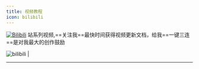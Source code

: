 ```yaml
---
title: 视频教程
icon: bilibili
---
```


[![Bilibili](https://img.shields.io/static/v1?label=BiliBili&message=BiliBili&logo=bilibili&color=FC8D34)](https://space.bilibili.com/370110042) 站系列视频,==关注我==最快时间获得视频更新文档，给我==一键三连==是对我最大的创作鼓励

<img alt="bilibili" src="/img/bilibili.jpg" width="" height=""/> |

<hr/>
<BiliBili bvid="BV1Ju4y1A7Qi" :ratio="5/4" />

<BiliBili bvid="BV13N4y1R7B4" :ratio="5/4" />

<BiliBili bvid="BV1wu4y1d7c4" :ratio="5/4" />

<BiliBili bvid="BV1Nk4y1M7Wu" :ratio="5/4" />

<BiliBili bvid="BV1vt4y1M7rV" :ratio="5/4" />

<BiliBili bvid="BV1xg41127TF" :ratio="5/4" />

<BiliBili bvid="BV1RF411u766" :ratio="5/4" />

<BiliBili bvid="BV1u5411S7ih" :ratio="5/4" />

<BiliBili bvid="BV1zU4y1S7pC" :ratio="5/4" />

